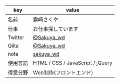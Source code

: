 | key | value |
----|-----
| 名前 | 霧崎さくや |
| 仕事 | お仕事探しています |
| Twitter | [@Sakuya_wd](https://twitter.com/Sakuya_wd)|
| Qiita | [@Sakuya_wd](https://qiita.com/Sakuya_wd)|
| note | [sakuya_wd](https://note.com/sakuya_wd)|
| 使用言語 | HTML / CSS / JavaScript / jQuery|
| 得意分野 | Web制作(フロントエンド)|


